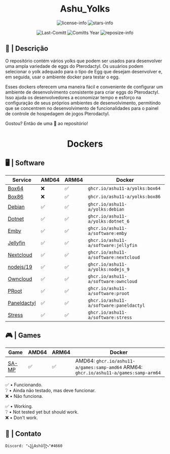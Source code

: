 <div align="center">

# Ashu_Yolks

![license-info](https://img.shields.io/github/license/Ashu11-A/Ashu_Yolks?logo=gnu&style=for-the-badge&colorA=302D41&colorB=f9e2af&logoColor=f9e2af)
![stars-info](https://img.shields.io/github/stars/Ashu11-A/Ashu_Yolks?colorA=302D41&colorB=f9e2af&style=for-the-badge)

![Last-Comitt](https://img.shields.io/github/last-commit/Ashu11-A/Ashu_Yolks?style=for-the-badge&colorA=302D41&colorB=b4befe)
![Comitts Year](https://img.shields.io/github/commit-activity/y/Ashu11-A/Ashu_Yolks?style=for-the-badge&colorA=302D41&colorB=f9e2af&logoColor=f9e2af)
![reposize-info](https://img.shields.io/github/repo-size/Ashu11-A/Ashu_Yolks?style=for-the-badge&colorA=302D41&colorB=89dceb)

</div>
<div align="left">

## 📃 | Descrição

O repositório contém vários yolks que podem ser usados para desenvolver uma ampla variedade de eggs do Pterodactyl. Os usuários podem selecionar o yolk adequado para o tipo de Egg que desejam desenvolver e, em seguida, usar o ambiente docker para testar o egg.

Esses dockers oferecem uma maneira fácil e conveniente de configurar um ambiente de desenvolvimento consistente para criar eggs do Pterodactyl. Isso ajuda os desenvolvedores a economizar tempo e esforço na configuração de seus próprios ambientes de desenvolvimento, permitindo que se concentrem no desenvolvimento de funcionalidades para o painel de controle de hospedagem de jogos Pterodactyl.

Gostou? Então de uma 🌟 ao repositório!

</div>
<div align="center">

# Dockers

</div>

## 🖥 | Software
| Service | AMD64 | ARM64 | Docker |
|--|--|--|--|
| [Box64](https://github.com/Ashu11-A/Ashu_Yolks/tree/main/Box64) | ❌ | ✅ | ``ghcr.io/ashu11-a/yolks:box64`` |
| [Box86](https://github.com/Ashu11-A/Ashu_Yolks/tree/main/Box86) | ❌ | ✅ | ``ghcr.io/ashu11-a/yolks:box86`` |
| [Debian](https://github.com/Ashu11-A/Ashu_Yolks/tree/main/Debian) | ✅ | ✅ | ``ghcr.io/ashu11-a/yolks:debian`` |
| [Dotnet](https://github.com/Ashu11-A/Ashu_Yolks/tree/main/Dotnet) | ✅ | ✅ | ``ghcr.io/ashu11-a/yolks:dotnet_6`` |
| [Emby](https://github.com/Ashu11-A/Ashu_Yolks/tree/main/Software/Emby) | ✅ | ✅ | ``ghcr.io/ashu11-a/software:emby`` |
| [Jellyfin](https://github.com/Ashu11-A/Ashu_Yolks/tree/main/Software/Jellyfin) | ✅ | ✅ | ``ghcr.io/ashu11-a/software:jellyfin`` |
| [Nextcloud](https://github.com/Ashu11-A/Ashu_Yolks/tree/main/Software/Nextcloud) | ✅ | ✅ | ``ghcr.io/ashu11-a/software:nextcloud`` |
| [nodejs/19](https://github.com/Ashu11-A/Ashu_Yolks/tree/main/nodejs/19) | ✅ | ✅ | ``ghcr.io/ashu11-a/yolks:nodejs_9`` |
| [Owncloud](https://github.com/Ashu11-A/Ashu_Yolks/tree/main/Software/Owncloud) | ✅ | ✅ | ``ghcr.io/ashu11-a/software:owncloud`` |
| [PRoot](https://github.com/Ashu11-A/Ashu_Yolks/tree/main/Software/PRoot) | ✅ | ✅ | ``ghcr.io/ashu11-a/software:proot`` |
| [Paneldactyl](https://github.com/Ashu11-A/Ashu_Yolks/tree/main/Software/Paneldactyl) | ✅ | ✅ | ``ghcr.io/ashu11-a/software:paneldactyl`` |
| [Stress](https://github.com/Ashu11-A/Ashu_Yolks/tree/main/Software/Stress) | ✅ | ✅ | ``ghcr.io/ashu11-a/software:stress`` |


## 🎮 | Games
| Game | AMD64 | ARM64 | Docker |
|--|--|--|--|
| [SA-MP](https://github.com/Ashu11-A/Ashu_Yolks/tree/main/Games/SA-MP) | ✅ | ✅ | AMD64: ``ghcr.io/ashu11-a/games:samp-amd64`` ARM64: ``ghcr.io/ashu11-a/games:samp-arm64`` |


✅ • Funcionando.    
❔ • Ainda não testado, mas deve funcionar.  
❌ • Não funciona.   


✅ • Working.   
❔ • Not tested yet but should work.  
❌ • Don't work. 

## 📁 | Contato

```Discord: "꧁Ashû꧂"#4660```

